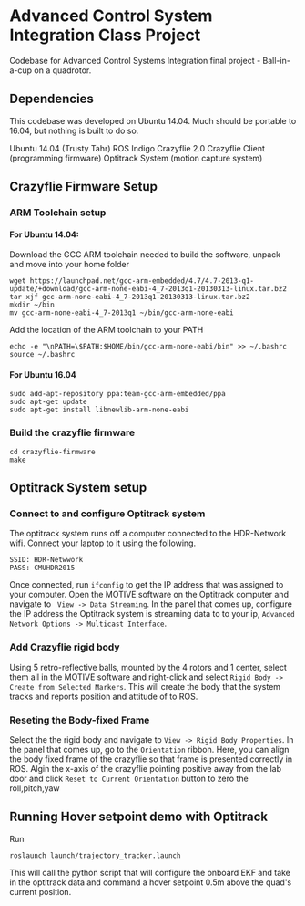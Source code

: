 # Advanced Control System Integration Class Project

Codebase for Advanced Control Systems Integration final project - Ball-in-a-cup on a quadrotor.

## Dependencies

This codebase was developed on Ubuntu 14.04. Much should be portable to 16.04, but nothing is built to do so.

Ubuntu 14.04 (Trusty Tahr)
ROS Indigo
Crazyflie 2.0
Crazyflie Client (programming firmware)
Optitrack System (motion capture system)

## Crazyflie Firmware Setup

### ARM Toolchain setup

#### For Ubuntu 14.04:

Download the GCC ARM toolchain needed to build the software, unpack and move into your home folder
```
wget https://launchpad.net/gcc-arm-embedded/4.7/4.7-2013-q1-update/+download/gcc-arm-none-eabi-4_7-2013q1-20130313-linux.tar.bz2
tar xjf gcc-arm-none-eabi-4_7-2013q1-20130313-linux.tar.bz2
mkdir ~/bin
mv gcc-arm-none-eabi-4_7-2013q1 ~/bin/gcc-arm-none-eabi
```
Add the location of the ARM toolchain to your PATH
```
echo -e "\nPATH=\$PATH:$HOME/bin/gcc-arm-none-eabi/bin" >> ~/.bashrc
source ~/.bashrc
```

#### For Ubuntu 16.04

```
sudo add-apt-repository ppa:team-gcc-arm-embedded/ppa
sudo apt-get update
sudo apt-get install libnewlib-arm-none-eabi
```

### Build the crazyflie firmware
```
cd crazyflie-firmware
make
```

## Optitrack System setup

### Connect to and configure Optitrack system

The optitrack system runs off a computer connected to the HDR-Network wifi. Connect your laptop to it using the following.
```
SSID: HDR-Netwwork
PASS: CMUHDR2015
```

Once connected, run ```ifconfig``` to get the IP address that was assigned to your computer. Open the MOTIVE software on the Optitrack computer and navigate to ``` View -> Data Streaming```. In the panel that comes up, configure the IP address the Optitrack system is streaming data to to your ip, ```Advanced Network Options -> Multicast Interface```.

### Add Crazyflie rigid body

Using 5 retro-reflective balls, mounted by the 4 rotors and 1 center, select them all in the MOTIVE software and right-click and select ```Rigid Body -> Create from Selected Markers```. This will create the body that the system tracks and reports position and attitude of to ROS.

### Reseting the Body-fixed Frame

Select the the rigid body and navigate to ```View -> Rigid Body Properties```. In the panel that comes up, go to the ```Orientation``` ribbon. Here, you can align the body fixed frame of the crazyflie so that frame is presented correctly in ROS. Algin the x-axis of the crazyflie pointing positive away from the lab door and click ```Reset to Current Orientation``` button to zero the roll,pitch,yaw

## Running Hover setpoint demo with Optitrack

Run
```
roslaunch launch/trajectory_tracker.launch
```
This will call the python script that will configure the onboard EKF and take in the optitrack data and command a hover setpoint 0.5m above the quad's current position.

